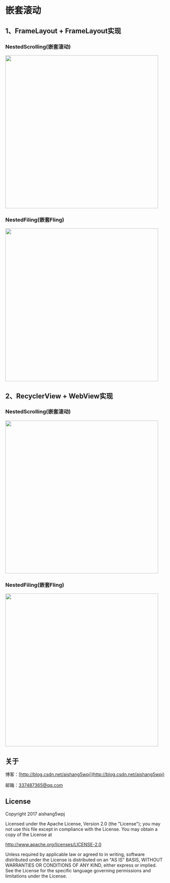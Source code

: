 # 嵌套滚动


## 1、FrameLayout + FrameLayout实现

### NestedScrolling(嵌套滚动)

<img src='nestscrollingframelayout/screenshot/01.gif' height='480px'/>

### NestedFiling(嵌套Fling)

<img src='nestscrollingframelayout/screenshot/02.gif' height='480px'/>

## 2、RecyclerView + WebView实现

### NestedScrolling(嵌套滚动)

<img src='nestedscrollingrecyclerview/screenshot/01.gif' height='480px'/>

### NestedFiling(嵌套Fling)

<img src='nestedscrollingrecyclerview/screenshot/02.gif' height='480px'/>

关于
--

博客：[http://blog.csdn.net/aishang5wpj](http://blog.csdn.net/aishang5wpj)

邮箱：337487365@qq.com

License
--
Copyright 2017 aishang5wpj

Licensed under the Apache License, Version 2.0 (the "License"); you may not use this file except in compliance with the License. You may obtain a copy of the License at

http://www.apache.org/licenses/LICENSE-2.0

Unless required by applicable law or agreed to in writing, software distributed under the License is distributed on an "AS IS" BASIS, WITHOUT WARRANTIES OR CONDITIONS OF ANY KIND, either express or implied. See the License for the specific language governing permissions and limitations under the License.
